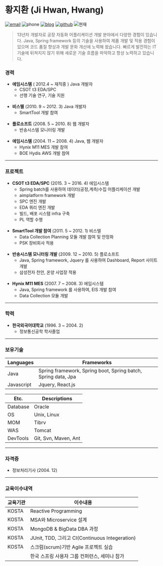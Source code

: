 # 황지환 (Ji Hwan, Hwang)

[![email](https://img.shields.io/badge/email-zhwan.hwang@gmail.com-0229bf.svg)](mailto:zhwan.hwang@gmail.com) ![phone](https://img.shields.io/badge/phone-+82--10--4752--8950-0229bf.svg) [![blog](https://img.shields.io/badge/blog-zhwan.info-0229bf.svg)](http://zhwan.info/) [![github](https://img.shields.io/badge/github-jihwan-0229bf.svg)](https://github.com/jihwan/) ![현재](https://img.shields.io/badge/현재-재직중-0229bf.svg)
> 13년차 개발자로 공장 자동화 어플리케이션 개발  분야에서 다양한 경험이 있습니다.
Java, Spring framework 등의 기술을 사용하여 제품 개발 및 적용 경험이 있으며 코드 품질 향상과 개발 문화 개선에 노력해 왔습니다.
빠르게 발전하는 IT 기술에 뒤쳐지지 않기 위해 새로운 기술 흐름을 파악하고 항상 노력하고 있습니다.

### 경력
- **에임시스템**                   ( 2012.4 ~ 재직중 )
  Java 개발자
  <br>
  - CSOT t3 EDA/SPC
  - 선행 기술 연구, 기술 지원
  <br>
- **비스텔**                      (2010. 9 ~ 2012. 3)
  Java 개발자
  <br>
  - SmartTool 개발 참여
  <br>
- **플로소프트**                   (2008. 5 ~ 2010. 8)
  웹 개발자
  <br>
  - 반송시스템 모니터링 개발
  <br>
- **에임시스템**                   (2004. 11 ~ 2008. 4)
  Java, 웹 개발자
  <br>
  - Hynix M11 MES 개발 참여
  - BOE Hydis AWS 개발 참여

---
### 프로젝트
- **CSOT t3 EDA/SPC**           (2015. 3 ~ 2016. 4)
  에임시스템
  <br>
  - Spring batch를 사용하여 데이터(공정,계측)수집 어플리케이션 개발
  - aimplatform framework 개발
  - SPC 엔진 개발
  - EDA 쿼리 엔진 개발
  - 빌드, 배포 시스템 infra 구축
  - PL 역할 수행
  <br>
- **SmartTool 개발 참여**         (2011. 5 ~ 2012. 1)
  비스텔
  <br>
  - Data Collection Planning 모듈 개발 참여 및 안정화
  - PSK 장비회사 적용
  <br>
- **반송시스템 모니터링 개발**       (2009. 12 ~ 2010. 5)
  플로소프트
  <br>
  - Java, Spring framework, Jquery 를 사용하여 Dashboard, Report 사이트 개발
  - 삼성전자 천안, 온양 사업장 적용
  <br>
- **Hynix M11 MES**            (2007. 7 ~ 2008. 3)
  에임시스템
  <br>
  - Java, Spring framework 를 사용하여, EIS 개발 참여
  - Data Collection 모듈 개발

---
### 학력
- **한국외국어대학교** (1996. 3 ~ 2004. 2)
  - 정보통신공학 학사졸업

---
### 보유기술

| Languages  | Frameworks                    |
|------------|-------------------------------|
| Java       | Spring framework, Spring boot, Spring batch, Spring data, Jpa |
| Javascript | Jquery, React.js              |


| Etc.    	| Descriptions                  |
|----------	|------------------------------	|
| Database  | Oracle                        |
| OS        | Unix, Linux                   |
| MOM       | Tibrv                         |
| WAS       | Tomcat                        |
| DevTools  | Git, Svn, Maven, Ant          |

---
### 자격증
- 정보처리기사 (2004. 12)

---
### 교육이수내역
| 교육기관 | 이수내용 |
|---|---|
| KOSTA | Reactive Programming |
| KOSTA | MSA와 Microservice 설계 |
| KOSTA | MongoDB & BigData DBA 과정 |
| KOSTA | JUnit, TDD, 그리고 CI(Continuous Integeration) |
| KOSTA | 스크럼(scrum)기반 Agile 프로젝트 실습 |
| | 한국 스프링 사용자 그룹 컨퍼런스, 세미나 참가 |

